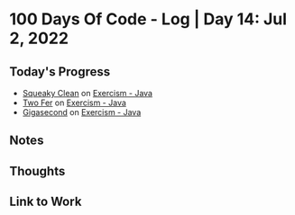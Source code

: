 # 100 Days Of Code - Log | Day 14: Jul 2, 2022

## Today's Progress

* [Squeaky Clean][3] on [Exercism - Java][2]
* [Two Fer][4] on [Exercism - Java][2]
* [Gigasecond][5] on [Exercism - Java][2]

## Notes

## Thoughts

## Link to Work

  [1]: https://exercism.org/profiles/sampada-dubey
  [2]: https://exercism.org/tracks/java/exercises
  [3]: https://exercism.org/tracks/java/exercises/squeaky-clean
  [4]: https://exercism.org/tracks/java/exercises/two-fer
  [5]: https://exercism.org/tracks/java/exercises/gigasecond
